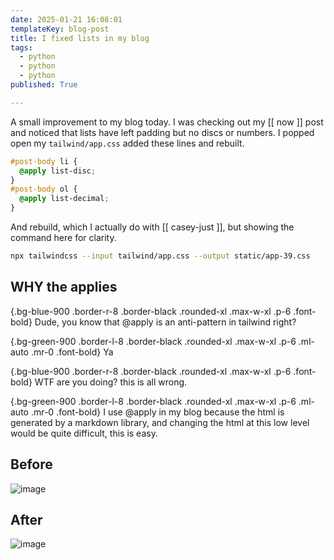 ```yaml
---
date: 2025-01-21 16:08:01
templateKey: blog-post
title: I fixed lists in my blog
tags:
  - python
  - python
  - python
published: True

---
```


A small improvement to my blog today. I was checking out my [[ now ]] post and
noticed that lists have left padding but no discs or numbers.  I popped open my
`tailwind/app.css` added these lines and rebuilt.

``` css
#post-body li {
  @apply list-disc;
}
#post-body ol {
  @apply list-decimal;
}
```

And rebuild, which I actually do with [[ casey-just ]], but showing the
command here for clarity.

``` bash
npx tailwindcss --input tailwind/app.css --output static/app-39.css
```

## WHY the applies

{.bg-blue-900 .border-r-8 .border-black .rounded-xl .max-w-xl .p-6 .font-bold}
Dude, you know that @apply is an anti-pattern in tailwind right?

{.bg-green-900 .border-l-8 .border-black .rounded-xl .max-w-xl .p-6 .ml-auto .mr-0 .font-bold}
Ya

{.bg-blue-900 .border-r-8 .border-black .rounded-xl .max-w-xl .p-6 .font-bold}
WTF are you doing? this is all wrong.

{.bg-green-900 .border-l-8 .border-black .rounded-xl .max-w-xl .p-6 .ml-auto .mr-0 .font-bold}
I use @apply in my blog because the html is generated by a markdown library,
and changing the html at this low level would be quite difficult, this is easy.

## Before

![image](https://dropper.wayl.one/api/file/5c48f763-5ef6-49b0-9e8f-5167ab046f05.webp)

## After

![image](https://dropper.wayl.one/api/file/0cf1c5d9-0948-444f-9a6c-387d22b9db43.webp)
